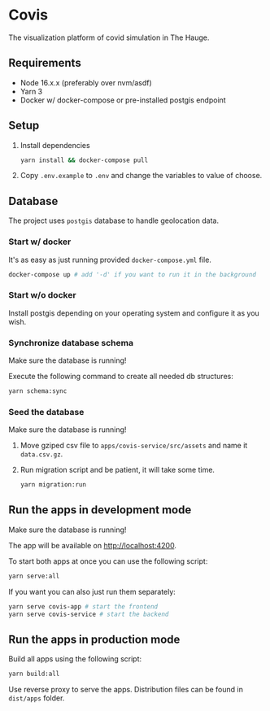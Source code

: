 
# Covis

The visualization platform of covid simulation in The Hauge.

## Requirements

- Node 16.x.x (preferably over nvm/asdf)
- Yarn 3
- Docker w/ docker-compose or pre-installed postgis endpoint

## Setup

1. Install dependencies

   ```sh
   yarn install && docker-compose pull
   ```

2. Copy `.env.example` to `.env` and change the variables to value of choose.

## Database

The project uses `postgis` database to handle geolocation data.

### Start w/ docker

It's as easy as just running provided `docker-compose.yml` file.

```sh
docker-compose up # add '-d' if you want to run it in the background
```

### Start w/o docker

Install postgis depending on your operating system and configure it as you wish.

### Synchronize database schema

Make sure the database is running!

Execute the following command to create all needed db structures:

```sh
yarn schema:sync
```

### Seed the database

Make sure the database is running!

1. Move gziped csv file to `apps/covis-service/src/assets` and name it `data.csv.gz`.
2. Run migration script and be patient, it will take some time.

    ```sh
    yarn migration:run
    ```

## Run the apps in development mode

Make sure the database is running!

The app will be available on <http://localhost:4200>.

To start both apps at once you can use the following script:

```sh
yarn serve:all
```

If you want you can also just run them separately:

```sh
yarn serve covis-app # start the frontend
yarn serve covis-service # start the backend
```

## Run the apps in production mode

Build all apps using the following script:

```sh
yarn build:all
```

Use reverse proxy to serve the apps. Distribution files can be found in `dist/apps` folder.
